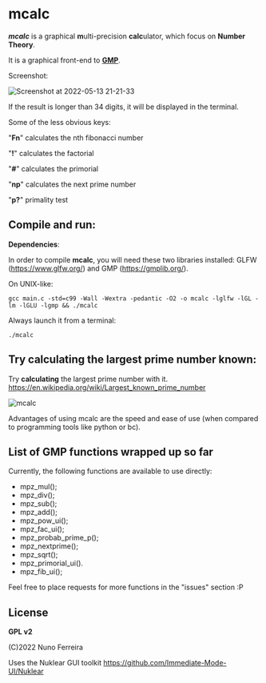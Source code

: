 # mcalc

***mcalc*** is a graphical **m**ulti-precision **calc**ulator, which focus on **Number Theory**.

It is a graphical front-end to [**GMP**](https://gmplib.org/).

Screenshot:

![Screenshot at 2022-05-13 21-21-33](https://user-images.githubusercontent.com/19549703/168386805-2a4f0a29-a979-481b-b53a-c1922bdf195b.png)

If the result is longer than 34 digits, it will be displayed in the terminal.

Some of the less obvious keys:

"**Fn**" calculates the nth fibonacci number

"**!**" calculates the factorial

"**#**" calculates the primorial

"**np**" calculates the next prime number

"**p?**" primality test

## Compile and run:

**Dependencies**:

In order to compile **mcalc**, you will need these two libraries installed: GLFW (https://www.glfw.org/) and GMP (https://gmplib.org/).

On UNIX-like:

    gcc main.c -std=c99 -Wall -Wextra -pedantic -O2 -o mcalc -lglfw -lGL -lm -lGLU -lgmp && ./mcalc

Always launch it from a terminal:

    ./mcalc

## Try calculating the largest prime number known:

Try **calculating** the largest prime number with it. https://en.wikipedia.org/wiki/Largest_known_prime_number

![mcalc](https://user-images.githubusercontent.com/19549703/164498824-fc521903-d376-4a63-9a78-52ddb58988d2.png)

Advantages of using mcalc are the speed and ease of use (when compared to programming tools like python or bc).



## List of GMP functions wrapped up so far ##

Currently, the following functions are available to use directly:

- mpz_mul();
- mpz_div();
- mpz_sub();
- mpz_add();
- mpz_pow_ui();
- mpz_fac_ui();
- mpz_probab_prime_p();
- mpz_nextprime();
- mpz_sqrt();
- mpz_primorial_ui().
- mpz_fib_ui();

Feel free to place requests for more functions in the "issues" section :P



## License ##

**GPL v2**

(C)2022 Nuno Ferreira

Uses the Nuklear GUI toolkit 
https://github.com/Immediate-Mode-UI/Nuklear
